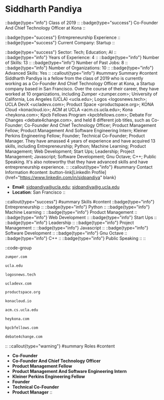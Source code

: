 # Siddharth Pandiya
::badge{type="info"}
Class of 2019
::
::badge{type="success"}
Co-Founder And Chief Technology Officer at Kona
::

::badge{type="success"}
Entrepreneurship Experience
::
::badge{type="success"}
Current Company: Startup
::

::badge{type="success"}
Sector: Tech; Education; AI
::
::badge{type="info"}
Years of Experience: 4
::
::badge{type="info"}
Number of Skills: 13
::
::badge{type="info"}
Number of Past Jobs: 8
::
::badge{type="info"}
Number of Organizations: 10
::
::badge{type="info"}
Advanced Skills: Yes
::
::callout{type="info"}
#summary
Summary
#content
Siddharth Pandiya is a fellow from the class of 2019 who is currently working as a Co-Founder And Chief Technology Officer at Kona, a Startup company based in San Francisco. Over the course of their career, they have worked at 10 organizations, including Zumper <zumper.com>; University of California, Los Angeles (UCLA) <ucla.edu>; Logos <logosnews.tech>; UCLA DevX <ucladevx.com>; Product Space <productspace.org>; KONA Cloud <konacloud.io>; ACM at UCLA <acm.cs.ucla.edu>; Kona <heykona.com>; Kpcb Fellows Program <kpcbfellows.com>; Debate For Changes <debate4change.com>, and held 8 different job titles, such as Co-Founder; Co-Founder And Chief Technology Officer; Product Management Fellow; Product Management And Software Engineering Intern; Kleiner Perkins Engineering Fellow; Founder; Technical Co-Founder; Product Manager. They have amassed 4 years of experience and have acquired 13 skills, including Entrepreneurship; Python; Machine Learning; Product Management; Web Development; Start Ups; Leadership; Project Management; Javascript; Software Development; Gnu Octave; C++; Public Speaking. It's also noteworthy that they have advanced skills and have entrepreneurship experience.
::
::callout{type="info"}
#summary
Contact Information
#content
:button-link[LinkedIn Profile]{href="https://www.linkedin.com/in/sidpandiya" blank}
- **Email**: sidpandiya@ucla.edu; sidpandiya@g.ucla.edu
- **Location**: San Francisco
::

::callout{type="success"}
#summary
Skills
#content
::badge{type="info"}
Entrepreneurship
::
::badge{type="info"}
Python
::
::badge{type="info"}
Machine Learning
::
::badge{type="info"}
Product Management
::
::badge{type="info"}
Web Development
::
::badge{type="info"}
Start Ups
::
::badge{type="info"}
Leadership
::
::badge{type="info"}
Project Management
::
::badge{type="info"}
Javascript
::
::badge{type="info"}
Software Development
::
::badge{type="info"}
Gnu Octave
::
::badge{type="info"}
C++
::
::badge{type="info"}
Public Speaking
::
::

::code-group
```bash [Zumper]
zumper.com
```
```bash [University of California, Los Angeles (UCLA)]
ucla.edu
```
```bash [Logos]
logosnews.tech
```
```bash [UCLA DevX]
ucladevx.com
```
```bash [Product Space]
productspace.org
```
```bash [KONA Cloud]
konacloud.io
```
```bash [ACM at UCLA]
acm.cs.ucla.edu
```
```bash [Kona]
heykona.com
```
```bash [Kpcb Fellows Program]
kpcbfellows.com
```
```bash [Debate For Changes]
debate4change.com
```
::
::callout{type="warning"}
#summary
Roles
#content
- **Co-Founder**
- **Co-Founder And Chief Technology Officer**
- **Product Management Fellow**
- **Product Management And Software Engineering Intern**
- **Kleiner Perkins Engineering Fellow**
- **Founder**
- **Technical Co-Founder**
- **Product Manager**
::

